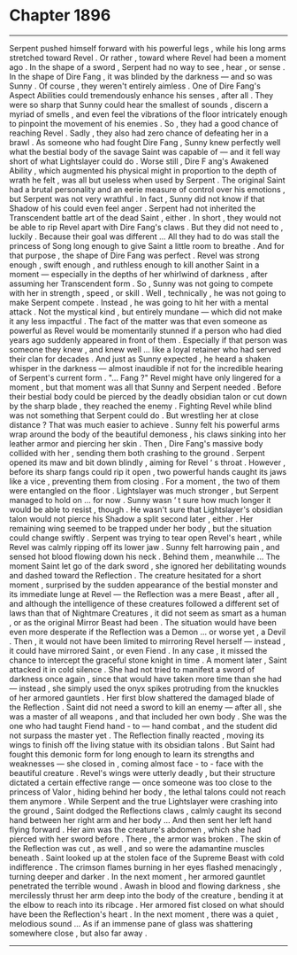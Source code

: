 
# Chapter 1896


---

Serpent pushed himself forward with his powerful legs , while his long arms stretched toward Revel .
Or rather , toward where Revel had been a moment ago .
In the shape of a sword , Serpent had no way to see , hear , or sense . In the shape of Dire Fang , it was blinded by the darkness — and so was Sunny .
Of course , they weren't entirely aimless .
One of Dire Fang's Aspect Abilities could tremendously enhance his senses , after all . They were so sharp that Sunny could hear the smallest of sounds , discern a myriad of smells , and even feel the vibrations of the floor intricately enough to pinpoint the movement of his enemies .
So , they had a good chance of reaching Revel .
Sadly , they also had zero chance of defeating her in a brawl . As someone who had fought Dire Fang , Sunny knew perfectly well what the bestial body of the savage Saint was capable of — and it fell way short of what Lightslayer could do .
Worse still , Dire F ang's Awakened Ability , which augmented his physical might in proportion to the depth of wrath he felt , was all but useless when used by Serpent . The original Saint had a brutal personality and an eerie measure of control over his emotions , but Serpent was not very wrathful . In fact , Sunny did not know if that Shadow of his could even feel anger .
Serpent had not inherited the Transcendent battle art of the dead Saint , either . In short , they would not be able to rip Revel apart with Dire Fang's claws .
But they did not need to , luckily . Because their goal was different ...
All they had to do was stall the princess of Song long enough to give Saint a little room to breathe .
And for that purpose , the shape of Dire Fang was perfect .
Revel was strong enough , swift enough , and ruthless enough to kill another Saint in a moment — especially in the depths of her whirlwind of darkness , after assuming her Transcendent form . So , Sunny was not going to compete with her in strength , speed , or skill .
Well , technically , he was not going to make Serpent compete .
Instead , he was going to hit her with a mental attack . Not the mystical kind , but entirely mundane — which did not make it any less impactful .
The fact of the matter was that even someone as powerful as Revel would be momentarily stunned if a person who had died years ago suddenly appeared in front of them . Especially if that person was someone they knew , and knew well ... like a loyal retainer who had served their clan for decades .
And just as Sunny expected , he heard a shaken whisper in the darkness — almost inaudible if not for the incredible hearing of Serpent's current form . "... Fang ?"
Revel might have only lingered for a moment , but that moment was all that Sunny and Serpent needed .
Before their bestial body could be pierced by the deadly obsidian talon or cut down by the sharp blade , they reached the enemy .
Fighting Revel while blind was not something that Serpent could do . But wrestling her at close distance ? That was much easier to achieve .
Sunny felt his powerful arms wrap around the body of the beautiful demoness , his claws sinking into her leather armor and piercing her skin . Then , Dire Fang's massive body collided with her , sending them both crashing to the ground . Serpent opened its maw and bit down blindly , aiming for Revel ‘ s throat . However , before its sharp fangs could rip it open , two powerful hands caught its jaws like a vice , preventing them from closing .
For a moment , the two of them were entangled on the floor . Lightslayer was much stronger , but Serpent managed to hold on ... for now .
Sunny wasn ‘ t sure how much longer it would be able to resist , though .
He wasn't sure that Lightslayer's obsidian talon would not pierce his Shadow a split second later , either . Her remaining wing seemed to be trapped under her body , but the situation could change swiftly .
Serpent was trying to tear open Revel's heart , while Revel was calmly ripping off its lower jaw . Sunny felt harrowing pain , and sensed hot blood flowing down his neck .
Behind them , meanwhile ...
The moment Saint let go of the dark sword , she ignored her debilitating wounds and dashed toward the Reflection .
The creature hesitated for a short moment , surprised by the sudden appearance of the bestial monster and its immediate lunge at Revel — the Reflection was a mere Beast , after all , and although the intelligence of these creatures followed a different set of laws than that of Nightmare Creatures , it did not seem as smart as a human , or as the original Mirror Beast had been .
The situation would have been even more desperate if the Reflection was a Demon ... or worse yet , a Devil . Then , it would not have been limited to mirroring Revel herself — instead , it could have mirrored Saint , or even Fiend .
In any case , it missed the chance to intercept the graceful stone knight in time . A moment later , Saint attacked it in cold silence . She had not tried to manifest a sword of darkness once again , since that would have taken more time than she had — instead , she simply used the onyx spikes protruding from the knuckles of her armored gauntlets .
Her first blow shattered the damaged blade of the Reflection .
Saint did not need a sword to kill an enemy — after all , she was a master of all weapons , and that included her own body . She was the one who had taught Fiend hand - to — hand combat , and the student did not surpass the master yet . The Reflection finally reacted , moving its wings to finish off the living statue with its obsidian talons . But Saint had fought this demonic form for long enough to learn its strengths and weaknesses — she closed in , coming almost face - to - face with the beautiful creature .
Revel's wings were utterly deadly , but their structure dictated a certain effective range — once someone was too close to the princess of Valor , hiding behind her body , the lethal talons could not reach them anymore .
While Serpent and the true Lightslayer were crashing into the ground , Saint dodged the Reflections claws , calmly caught its second hand between her right arm and her body ...
And then sent her left hand flying forward .
Her aim was the creature's abdomen , which she had pierced with her sword before .
There , the armor was broken . The skin of the Reflection was cut , as well , and so were the adamantine muscles beneath .
Saint looked up at the stolen face of the Supreme Beast with cold indifference . The crimson flames burning in her eyes flashed menacingly , turning deeper and darker .
In the next moment , her armored gauntlet penetrated the terrible wound . Awash in blood and flowing darkness , she mercilessly thrust her arm deep into the body of the creature , bending it at the elbow to reach into its ribcage .
Her armored fist closed on what should have been the Reflection's heart .
In the next moment , there was a quiet , melodious sound ...
As if an immense pane of glass was shattering somewhere close , but also far away .

---

